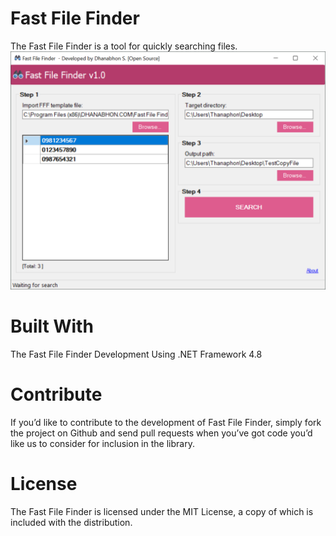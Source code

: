 # Fast File Finder
The Fast File Finder is a tool for quickly searching files.
<img src="https://github.com/Dhanabhon/FastFileFinder/blob/main/screen_shot_v1.PNG"/>

# Built With
The Fast File Finder Development Using .NET Framework 4.8

# Contribute
If you’d like to contribute to the development of Fast File Finder, simply fork the project on Github and send pull requests when you’ve got code you’d like us to consider for inclusion in the library.

# License
The Fast File Finder is licensed under the MIT License, a copy of which is included with the distribution.
